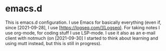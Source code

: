 # emacs.d
This is emacs.d configuration. I use Emacs for basically everything (even if, since [2021-09-28], I use [https://logseq.com/](Logseq). For taking notes I use org-mode, for coding stuff I use LSP-mode. I use it also as an e-mail client with notmuch (on [2021-09-30] I started to think about learning and using mutt instead, but this is still in progress).

